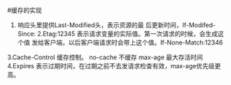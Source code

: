 #缓存的实现
1. 响应头里提供Last-Modified头，表示资源的最
后更新时间，If-Modifed-Since:
2.Etag:12345 表示请求变量的实际值。第一次请求的时候，会生成这个值
发给客户端，以后客户端请求时会带上这个值。If-None-Match:12346

3.Cache-Control 缓存控制。 no-cache 不缓存 max-age 最大存活时间
4.Expires 表示过期时间，在过期之前不去发请求检查有效，max-age优先级更高。
